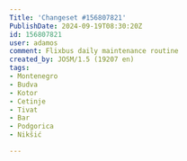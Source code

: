 ```yaml
---
Title: 'Changeset #156807821'
PublishDate: 2024-09-19T08:30:20Z
id: 156807821
user: adamos
comment: Flixbus daily maintenance routine
created_by: JOSM/1.5 (19207 en)
tags:
- Montenegro
- Budva
- Kotor
- Cetinje
- Tivat
- Bar
- Podgorica
- Nikšić

---
```

